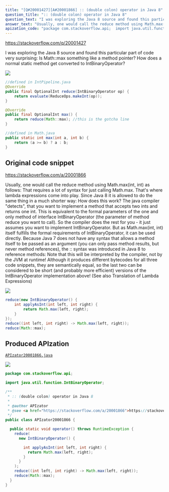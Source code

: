 ```yaml
---
title: "[Q#20001427][A#20001866] :: (double colon) operator in Java 8"
question_title: ":: (double colon) operator in Java 8"
question_text: "I was exploring the Java 8 source and found this particular part of code very surprising: Is Math::max something like a method pointer? How does a normal static method get converted to IntBinaryOperator?"
answer_text: "Usually, one would call the reduce method using Math.max(int, int) as follows: That requires a lot of syntax for just calling Math.max. That's where lambda expressions come into play. Since Java 8 it is allowed to do the same thing in a much shorter way: How does this work? The java compiler \"detects\", that you want to implement a method that accepts two ints and returns one int. This is equivalent to the formal parameters of the one and only method of interface IntBinaryOperator (the parameter of method reduce you want to call). So the compiler does the rest for you - it just assumes you want to implement IntBinaryOperator. But as Math.max(int, int) itself fulfills the formal requirements of IntBinaryOperator, it can be used directly. Because Java 7 does not have any syntax that allows a method itself to be passed as an argument (you can only pass method results, but never method references), the :: syntax was introduced in Java 8 to reference methods: Note that this will be interpreted by the compiler, not by the JVM at runtime! Although it produces different bytecodes for all three code snippets, they are semantically equal, so the last two can be considered to be short (and probably more efficient) versions of the IntBinaryOperator implementation above! (See also Translation of Lambda Expressions)"
apization_code: "package com.stackoverflow.api;  import java.util.function.IntBinaryOperator;  /**  * :: (double colon) operator in Java 8  *  * @author APIzator  * @see <a href=\"https://stackoverflow.com/a/20001866\">https://stackoverflow.com/a/20001866</a>  */ public class APIzator20001866 {    public static void operator() throws RuntimeException {     reduce(       new IntBinaryOperator() {          int applyAsInt(int left, int right) {           return Math.max(left, right);         }       }     );     reduce((int left, int right) -> Math.max(left, right));     reduce(Math::max);   } }"
---
```


https://stackoverflow.com/q/20001427

I was exploring the Java 8 source and found this particular part of code very surprising:
Is Math::max something like a method pointer? How does a normal static method get converted to IntBinaryOperator?


<div class="code-logo"><img src="/stackoverflow.png" /></div>

```java
//defined in IntPipeline.java
@Override
public final OptionalInt reduce(IntBinaryOperator op) {
    return evaluate(ReduceOps.makeInt(op));
}

@Override
public final OptionalInt max() {
    return reduce(Math::max); //this is the gotcha line
}

//defined in Math.java
public static int max(int a, int b) {
    return (a >= b) ? a : b;
}
```


## Original code snippet

https://stackoverflow.com/a/20001866

Usually, one would call the reduce method using Math.max(int, int) as follows:
That requires a lot of syntax for just calling Math.max. That&#x27;s where lambda expressions come into play. Since Java 8 it is allowed to do the same thing in a much shorter way:
How does this work? The java compiler &quot;detects&quot;, that you want to implement a method that accepts two ints and returns one int. This is equivalent to the formal parameters of the one and only method of interface IntBinaryOperator (the parameter of method reduce you want to call). So the compiler does the rest for you - it just assumes you want to implement IntBinaryOperator.
But as Math.max(int, int) itself fulfills the formal requirements of IntBinaryOperator, it can be used directly. Because Java 7 does not have any syntax that allows a method itself to be passed as an argument (you can only pass method results, but never method references), the :: syntax was introduced in Java 8 to reference methods:
Note that this will be interpreted by the compiler, not by the JVM at runtime! Although it produces different bytecodes for all three code snippets, they are semantically equal, so the last two can be considered to be short (and probably more efficient) versions of the IntBinaryOperator implementation above!
(See also Translation of Lambda Expressions)

<div class="code-logo"><img src="/stackoverflow.png" /></div>

```java
reduce(new IntBinaryOperator() {
    int applyAsInt(int left, int right) {
        return Math.max(left, right);
    }
});
reduce((int left, int right) -> Math.max(left, right));
reduce(Math::max);
```

## Produced APIzation

[`APIzator20001866.java`](https://github.com/pasqualesalza/apization-temp-data/raw/master/search/APIzator20001866.java)

<div class="code-logo"><img src="/apizator.png" /></div>

```java
package com.stackoverflow.api;

import java.util.function.IntBinaryOperator;

/**
 * :: (double colon) operator in Java 8
 *
 * @author APIzator
 * @see <a href="https://stackoverflow.com/a/20001866">https://stackoverflow.com/a/20001866</a>
 */
public class APIzator20001866 {

  public static void operator() throws RuntimeException {
    reduce(
      new IntBinaryOperator() {

        int applyAsInt(int left, int right) {
          return Math.max(left, right);
        }
      }
    );
    reduce((int left, int right) -> Math.max(left, right));
    reduce(Math::max);
  }
}

```